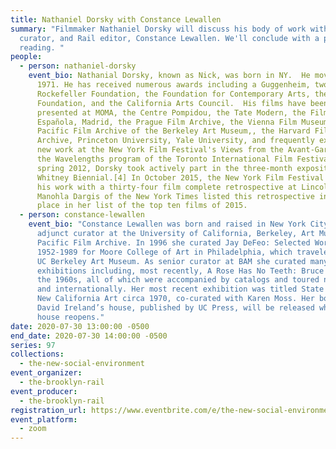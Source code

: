 ```yaml
---
title: Nathaniel Dorsky with Constance Lewallen
summary: "Filmmaker Nathaniel Dorsky will discuss his body of work with writer,
  curator, and Rail editor, Constance Lewallen. We'll conclude with a poetry
  reading. "
people:
  - person: nathaniel-dorsky
    event_bio: Nathanial Dorsky, known as Nick, was born in NY.  He moved to SF in
      1971. He has received numerous awards including a Guggenheim, two from the
      Rockefeller Foundation, the Foundation for Contemporary Arts, the LEF
      Foundation, and the California Arts Council.  His films have been
      presented at MOMA, the Centre Pompidou, the Tate Modern, the Filmoteca
      Española, Madrid, the Prague Film Archive, the Vienna Film Museum, the
      Pacific Film Archive of the Berkeley Art Museum,, the Harvard Film
      Archive, Princeton University, Yale University, and frequently exhibits
      new work at the New York Film Festival's Views from the Avant-Garde and
      the Wavelengths program of the Toronto International Film Festival. In
      spring 2012, Dorsky took actively part in the three-month exposition of
      Whitney Biennial.[4] In October 2015, the New York Film Festival honored
      his work with a thirty-four film complete retrospective at Lincoln Center.
      Manohla Dargis of the New York Times listed this retrospective in second
      place in her list of the top ten films of 2015.
  - person: constance-lewallen
    event_bio: "Constance Lewallen was born and raised in New York City. She is an
      adjunct curator at the University of California, Berkeley, Art Museum and
      Pacific Film Archive. In 1996 she curated Jay DeFeo: Selected Works
      1952-1989 for Moore College of Art in Philadelphia, which traveled to the
      UC Berkeley Art Museum. As senior curator at BAM she curated many major
      exhibitions including, most recently, A Rose Has No Teeth: Bruce Nauman in
      the 1960s, all of which were accompanied by catalogs and toured nationally
      and internationally. Her most recent exhibition was titled State of Mind:
      New California Art circa 1970, co-curated with Karen Moss. Her book on
      David Ireland’s house, published by UC Press, will be released when the
      house reopens."
date: 2020-07-30 13:00:00 -0500
end_date: 2020-07-30 14:00:00 -0500
series: 97
collections:
  - the-new-social-environment
event_organizer:
  - the-brooklyn-rail
event_producer:
  - the-brooklyn-rail
registration_url: https://www.eventbrite.com/e/the-new-social-environment-97-nathaniel-dorsky-tickets-114532620150
event_platform:
  - zoom
---
```

